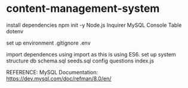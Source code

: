 # content-management-system
install dependencies
npm init -y
Node.js
Inquirer
MySQL
Console Table
dotenv

set up environment
.gitignore
.env

import dependences using import as this is using ES6.
set up system structure
db
    schema.sql
    seeds.sql
config
    questions
index.js



REFERENCE:
MySQL Documentation: https://dev.mysql.com/doc/refman/8.0/en/